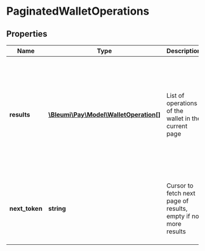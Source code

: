 # PaginatedWalletOperations

## Properties
Name | Type | Description | Notes
------------ | ------------- | ------------- | -------------
**results** | [**\Bleumi\Pay\Model\WalletOperation[]**](WalletOperation.md) | List of operations of the wallet in the current page | The list is restricted to a maximum of 10 wallet operations. If there are more operations a cursor is passed in the 'nextToken' field.  
**next_token** | **string** | Cursor to fetch next page of results, empty if no more results |  [optional]  Passing this as the 'nextToken' query parameter will fetch the next page.